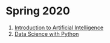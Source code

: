 # Spring 2020
<ol>
  <li><a href="https://github.com/javedulferdous/CourseWork/tree/master/Spring%202020/Introduction%20to%20Artificial%20Intelligence">Introduction to Artificial Intelligence</a></li>
  <li><a href="https://github.com/javedulferdous/CourseWork/tree/master/Spring%202020/Data%20Science%20with%20Python">Data Science with Python</a></li>
</ol>
